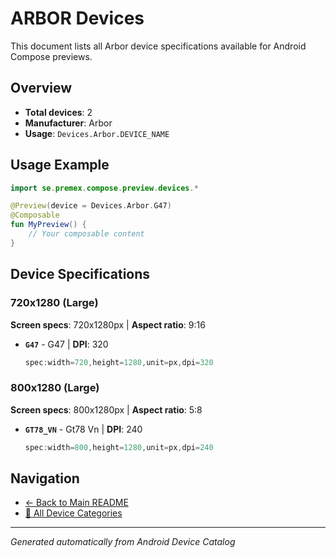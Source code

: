 # ARBOR Devices

This document lists all Arbor device specifications available for Android Compose previews.

## Overview

- **Total devices**: 2
- **Manufacturer**: Arbor
- **Usage**: `Devices.Arbor.DEVICE_NAME`

## Usage Example

```kotlin
import se.premex.compose.preview.devices.*

@Preview(device = Devices.Arbor.G47)
@Composable
fun MyPreview() {
    // Your composable content
}
```

## Device Specifications

### 720x1280 (Large)

**Screen specs**: 720x1280px | **Aspect ratio**: 9:16

- **`G47`** - G47 | **DPI**: 320
  ```kotlin
  spec:width=720,height=1280,unit=px,dpi=320
  ```

### 800x1280 (Large)

**Screen specs**: 800x1280px | **Aspect ratio**: 5:8

- **`GT78_VN`** - Gt78 Vn | **DPI**: 240
  ```kotlin
  spec:width=800,height=1280,unit=px,dpi=240
  ```

## Navigation

- [← Back to Main README](../../README.md)
- [📱 All Device Categories](../README.md)

---
*Generated automatically from Android Device Catalog*
